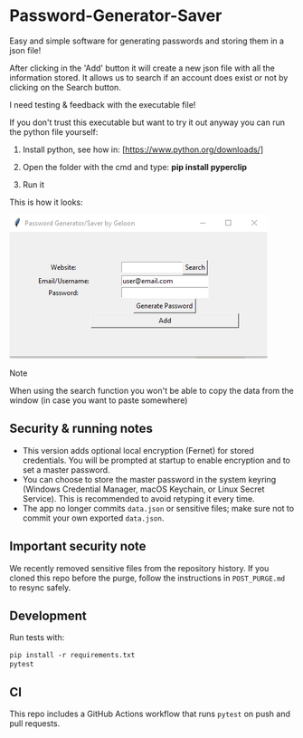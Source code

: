 # Password-Generator-Saver

Easy and simple software for generating passwords and storing them in a json file!

After clicking in the 'Add' button it will create a new json file with all the information stored.
It allows us to search if an account does exist or not by clicking on the Search button.

I need testing & feedback with the executable file!

If you don't trust this executable but want to try it out anyway you can run the python file yourself:  

1) Install python, see how in:  [https://www.python.org/downloads/]

2) Open the folder with the cmd and type: **pip install pyperclip**

3) Run it

This is how it looks:

![This is an image](https://github.com/Geloon/Password-Generator-Saver/blob/master/sample.png?raw=true)

>[!NOTE]
>When using the search function you won't be able to copy the data from the window (in case you want to paste somewhere)

Security & running notes
-------------------------
- This version adds optional local encryption (Fernet) for stored credentials. You will be prompted at startup to enable encryption and to set a master password.
- You can choose to store the master password in the system keyring (Windows Credential Manager, macOS Keychain, or Linux Secret Service). This is recommended to avoid retyping it every time.
- The app no longer commits `data.json` or sensitive files; make sure not to commit your own exported `data.json`.

Important security note
-----------------------
We recently removed sensitive files from the repository history. If you cloned this repo before the purge, follow the instructions in `POST_PURGE.md` to resync safely.


Development
-----------
Run tests with:

```
pip install -r requirements.txt
pytest
```

CI
--
This repo includes a GitHub Actions workflow that runs `pytest` on push and pull requests.
